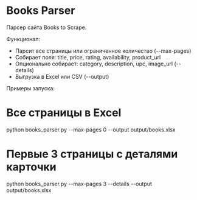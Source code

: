 # Books Parser

Парсер сайта Books to Scrape.

Функционал:
- Парсит все страницы или ограниченное количество (--max-pages)
- Собирает поля: title, price, rating, availability, product_url
- Опционально собирает: category, description, upc, image_url (--details)
- Выгрузка в Excel или CSV (--output)

Примеры запуска:

# Все страницы в Excel
python books_parser.py --max-pages 0 --output output/books.xlsx

# Первые 3 страницы с деталями карточки
python books_parser.py --max-pages 3 --details --output output/books.xlsx
